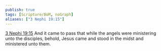 ```yaml
---
publish: true
tags: [Scripture/BoM, noGraph]
aliases: ["3 Nephi 19:15"]
---
```

[3 Nephi 19:15](https://churchofjesuschrist.org/study/scriptures/bofm/3-ne/19?lang=eng&id=p15#p15) And it came to pass that while the angels were ministering unto the disciples, behold, Jesus came and stood in the midst and ministered unto them.

